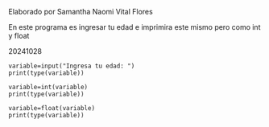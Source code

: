 Elaborado por Samantha Naomi Vital Flores

En este programa es ingresar tu edad e imprimira este mismo pero como int y float

20241028
```
variable=input("Ingresa tu edad: ")
print(type(variable))
```
```
variable=int(variable)
print(type(variable))
```
```
variable=float(variable)
print(type(variable))
```
